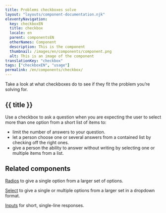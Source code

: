 ```yaml
---
title: Problems checkboxes solve
layout: "layouts/component-documentation.njk"
eleventyNavigation:
  key: checkboxEN
  title: checkbox
  locale: en
  parent: componentsEN
  otherNames: Component
  description: This is the component
  thumbnail: /images/en/components/component.png
  alt: This is an image of the component
translationKey: "checkbox"
tags: ["checkboxEN", "usage"]
permalink: /en/components/checkbox/
---
```


Take a look at what checkboxes do to see if they fit the problem you’re solving for.

## {{ title }}

Use a checkbox to ask a question when you are expecting the user to select more than one option from a short list of items to:

- limit the number of answers to your question.
- let a person choose one or several answers from a contained list by checking off the right ones.
- give a person the ability to answer without writing by selecting one or multiple items from a list.

<section class="full-width-band flow text-light" style="--c:var(--gcds-color-blue-900)">

## Related components

[Radios](#todo) to give a single option from a larger set of options.

[Select](#todo) to give a single or multiple options from a larger set in a dropdown format.

[Inputs](#todo) for short, single-line responses.

</section>
